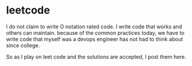 # leetcode

I do not claim to write O notation rated code.  I write code that works and others can maintain.  because of the common practices today, we have to write code that myself was a devops engineer has not had to think about since college.

So as I play on leet code and the solutions are accepted, I post them here.
